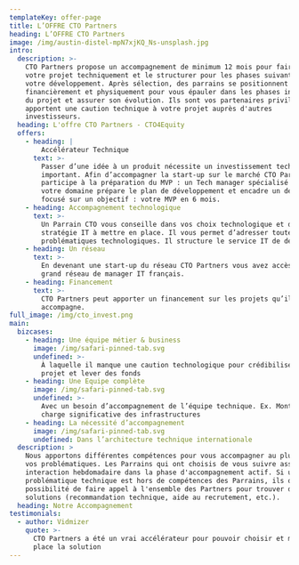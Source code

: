 ```yaml
---
templateKey: offer-page
title: L’OFFRE CTO Partners
heading: L’OFFRE CTO Partners
image: /img/austin-distel-mpN7xjKQ_Ns-unsplash.jpg
intro:
  description: >-
    CTO Partners propose un accompagnement de minimum 12 mois pour faire éclore
    votre projet techniquement et le structurer pour les phases suivantes de
    votre développement. Après sélection, des parrains se positionnent
    financièrement et physiquement pour vous épauler dans les phases initiales
    du projet et assurer son évolution. Ils sont vos partenaires privilégiés et
    apportent une caution technique à votre projet auprès d'autres
    investisseurs.
  heading: L'offre CTO Partners - CTO4Equity
  offers:
    - heading: |
        Accélérateur Technique
      text: >-
        Passer d’une idée à un produit nécessite un investissement technique
        important. Afin d’accompagner la start-up sur le marché CTO Partners
        participe à la préparation du MVP : un Tech manager spécialisé dans
        votre domaine prépare le plan de développement et encadre un développeur
        focusé sur un objectif : votre MVP en 6 mois.
    - heading: Accompagnement technologique
      text: >-
        Un Parrain CTO vous conseille dans vos choix technologique et dans la
        stratégie IT à mettre en place. Il vous permet d’adresser toutes les
        problématiques technologiques. Il structure le service IT de demain
    - heading: Un réseau
      text: >-
        En devenant une start-up du réseau CTO Partners vous avez accès au plus
        grand réseau de manager IT français.
    - heading: Financement
      text: >-
        CTO Partners peut apporter un financement sur les projets qu’il
        accompagne.
full_image: /img/cto_invest.png
main:
  bizcases:
    - heading: Une équipe métier & business
      image: /img/safari-pinned-tab.svg
      undefined: >-
        À laquelle il manque une caution technologique pour crédibiliser le
        projet et lever des fonds
    - heading: Une Equipe complète
      image: /img/safari-pinned-tab.svg
      undefined: >-
        Avec un besoin d’accompagnement de l’équipe technique. Ex. Monté en
        charge significative des infrastructures
    - heading: La nécessité d’accompagnement
      image: /img/safari-pinned-tab.svg
      undefined: Dans l’architecture technique internationale
  description: >
    Nous apportons différentes compétences pour vous accompagner au plus près de
    vos problématiques. Les Parrains qui ont choisis de vous suivre assurent une
    interaction hebdomadaire dans la phase d'accompagnement actif. Si une
    problématique technique est hors de compétences des Parrains, ils ont la
    possibilité de faire appel à l'ensemble des Partners pour trouver des
    solutions (recommandation technique, aide au recrutement, etc.).
  heading: Notre Accompagnement
testimonials:
  - author: Vidmizer
    quote: >-
      CTO Partners a été un vrai accélérateur pour pouvoir choisir et mettre en
      place la solution
---
```


